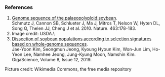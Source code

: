 ### References

1.  [Genome sequence of the palaeopolyploid
    soybean](http://europepmc.org/abstract/MED/20075913).\
    Schmutz J, Cannon SB, Schlueter J, Ma J, Mitros T, Nelson W, Hyten
    DL, Song Q, Thelen JJ, Cheng J et al. 2010. Nature. 463:178-183.
2.  Image credit: USDA.\
3.  [Dissection of soybean populations according to selection signatures based on whole-genome sequences](https://academic.oup.com/gigascience/article/8/12/giz151/5685960).\
    Jae-Yoon Kim, Seongmun Jeong, Kyoung Hyoun Kim, Won-Jun Lim, Ho-Yeon Lee, Namhee Jeong, Jung-Kyung Moon, Namshin Kim. GigaScience, Volume 8, Issue 12, 2019.

Picture credit: Wikimedia Commons, the free media repository
